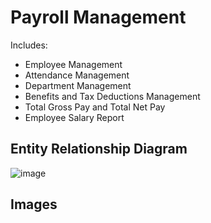 # Payroll Management
Includes:
* Employee Management
* Attendance Management
* Department Management
* Benefits and Tax Deductions Management
* Total Gross Pay and Total Net Pay
* Employee Salary Report

## Entity Relationship Diagram
![image](https://github.com/ShinAquila/Payroll-Management/assets/116891599/d8edebb0-1d00-4e8f-a94c-0c3fcc2d4d56)


## Images

